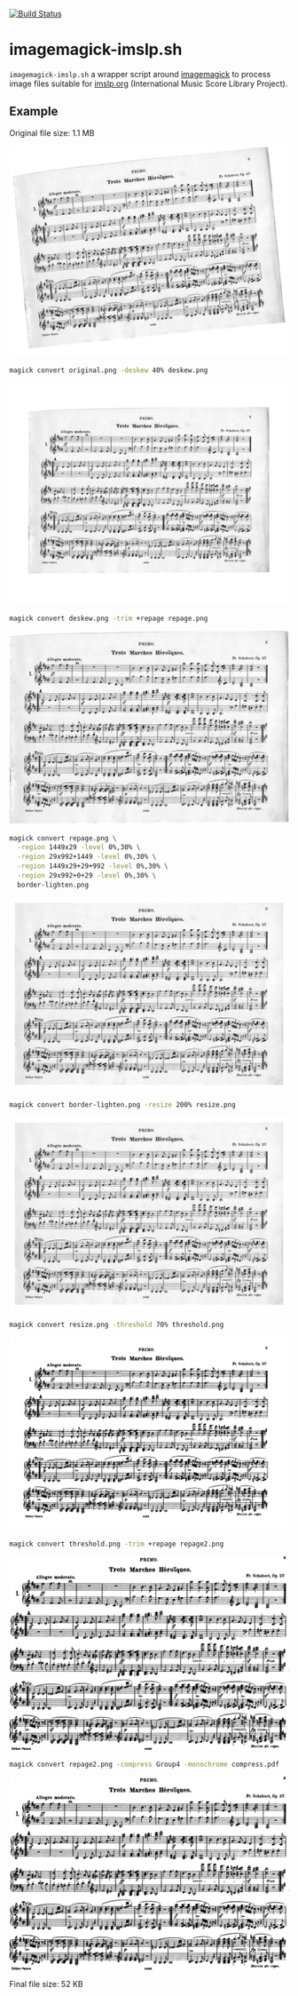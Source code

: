 [![Build Status](https://travis-ci.org/JosefFriedrich-shell/imagemagick-imslp.sh.svg?branch=master)](https://travis-ci.org/JosefFriedrich-shell/imagemagick-imslp.sh)

# imagemagick-imslp.sh

`imagemagick-imslp.sh` a wrapper script around [imagemagick](http://www.imagemagick.org) to
process image files suitable for [imslp.org](http://imslp.org)
(International Music Score Library Project).

## Example

Original file size: 1.1 MB

![](test/scans/readme/original.png)

```sh
magick convert original.png -deskew 40% deskew.png
```

![](test/scans/readme/deskew.png)

```sh
magick convert deskew.png -trim +repage repage.png
```

![](test/scans/readme/repage.png)

```sh
magick convert repage.png \
  -region 1449x29 -level 0%,30% \
  -region 29x992+1449 -level 0%,30% \
  -region 1449x29+29+992 -level 0%,30% \
  -region 29x992+0+29 -level 0%,30% \
  border-lighten.png
```

![](test/scans/readme/border-lighten.png)

```sh
magick convert border-lighten.png -resize 200% resize.png
```

![](test/scans/readme/resize.png)

```sh
magick convert resize.png -threshold 70% threshold.png
```

![](test/scans/readme/threshold.png)

```sh
magick convert threshold.png -trim +repage repage2.png
```

![](test/scans/readme/repage2.png)

```sh
magick convert repage2.png -compress Group4 -monochrome compress.pdf
```

![](test/scans/readme/repage2.png)

Final file size: 52 KB
